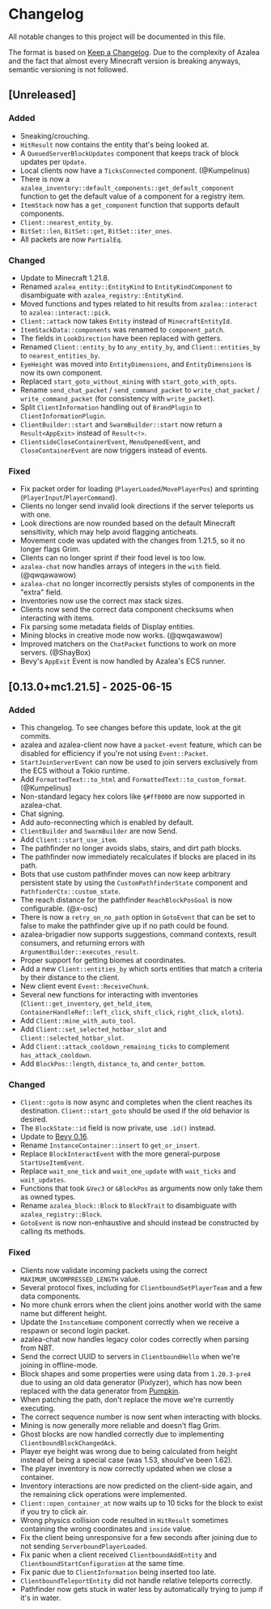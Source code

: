 # Changelog

All notable changes to this project will be documented in this file.

The format is based on [Keep a Changelog](https://keepachangelog.com/en/1.1.0/).
Due to the complexity of Azalea and the fact that almost every Minecraft version
is breaking anyways, semantic versioning is not followed.

## [Unreleased]

### Added

-   Sneaking/crouching.
-   `HitResult` now contains the entity that's being looked at.
-   A `QueuedServerBlockUpdates` component that keeps track of block updates per `Update`.
-   Local clients now have a `TicksConnected` component. (@Kumpelinus)
-   There is now a `azalea_inventory::default_components::get_default_component` function to get the default value of a component for a registry item.
-   `ItemStack` now has a `get_component` function that supports default components.
-   `Client::nearest_entity_by`.
-   `BitSet::len`, `BitSet::get`, `BitSet::iter_ones`.
-   All packets are now `PartialEq`.

### Changed

-   Update to Minecraft 1.21.8.
-   Renamed `azalea_entity::EntityKind` to `EntityKindComponent` to disambiguate with `azalea_registry::EntityKind`.
-   Moved functions and types related to hit results from `azalea::interact` to `azalea::interact::pick`.
-   `Client::attack` now takes `Entity` instead of `MinecraftEntityId`.
-   `ItemStackData::components` was renamed to `component_patch`.
-   The fields in `LookDirection` have been replaced with getters.
-   Renamed `Client::entity_by` to `any_entity_by`, and `Client::entities_by` to `nearest_entities_by`.
-   `EyeHeight` was moved into `EntityDimensions`, and `EntityDimensions` is now its own component.
-   Replaced `start_goto_without_mining` with `start_goto_with_opts`.
-   Rename `send_chat_packet` / `send_command_packet` to `write_chat_packet` / `write_command_packet` (for consistency with `write_packet`).
-   Split `ClientInformation` handling out of `BrandPlugin` to `ClientInformationPlugin`.
-   `ClientBuilder::start` and `SwarmBuilder::start` now return a `Result<AppExit>` instead of `Result<!>`.
-   `ClientsideCloseContainerEvent`, `MenuOpenedEvent`, and `CloseContainerEvent` are now triggers instead of events.

### Fixed

-   Fix packet order for loading (`PlayerLoaded`/`MovePlayerPos`) and sprinting (`PlayerInput`/`PlayerCommand`).
-   Clients no longer send invalid look directions if the server teleports us with one.
-   Look directions are now rounded based on the default Minecraft sensitivity, which may help avoid flagging anticheats.
-   Movement code was updated with the changes from 1.21.5, so it no longer flags Grim.
-   Clients can no longer sprint if their food level is too low.
-   `azalea-chat` now handles arrays of integers in the `with` field. (@qwqawawow)
-   `azalea-chat` no longer incorrectly persists styles of components in the "extra" field.
-   Inventories now use the correct max stack sizes.
-   Clients now send the correct data component checksums when interacting with items.
-   Fix parsing some metadata fields of Display entities.
-   Mining blocks in creative mode now works. (@qwqawawow)
-   Improved matchers on the `ChatPacket` functions to work on more servers. (@ShayBox)
-   Bevy's `AppExit` Event is now handled by Azalea's ECS runner.

## [0.13.0+mc1.21.5] - 2025-06-15

### Added

-   This changelog. To see changes before this update, look at the git commits.
-   azalea and azalea-client now have a `packet-event` feature, which can be disabled for efficiency if you're not using `Event::Packet`.
-   `StartJoinServerEvent` can now be used to join servers exclusively from the ECS without a Tokio runtime.
-   Add `FormattedText::to_html` and `FormattedText::to_custom_format`. (@Kumpelinus)
-   Non-standard legacy hex colors like `§#ff0000` are now supported in azalea-chat.
-   Chat signing.
-   Add auto-reconnecting which is enabled by default.
-   `ClientBuilder` and `SwarmBuilder` are now Send.
-   Add `Client::start_use_item`.
-   The pathfinder no longer avoids slabs, stairs, and dirt path blocks.
-   The pathfinder now immediately recalculates if blocks are placed in its path.
-   Bots that use custom pathfinder moves can now keep arbitrary persistent state by using the `CustomPathfinderState` component and `PathfinderCtx::custom_state`.
-   The reach distance for the pathfinder `ReachBlockPosGoal` is now configurable. (@x-osc)
-   There is now a `retry_on_no_path` option in `GotoEvent` that can be set to false to make the pathfinder give up if no path could be found.
-   azalea-brigadier now supports suggestions, command contexts, result consumers, and returning errors with `ArgumentBuilder::executes_result`.
-   Proper support for getting biomes at coordinates.
-   Add a new `Client::entities_by` which sorts entities that match a criteria by their distance to the client.
-   New client event `Event::ReceiveChunk`.
-   Several new functions for interacting with inventories (`Client::get_inventory`, `get_held_item`, `ContainerHandleRef::left_click`, `shift_click`, `right_click`, `slots`).
-   Add `Client::mine_with_auto_tool`.
-   Add `Client::set_selected_hotbar_slot` and `Client::selected_hotbar_slot`.
-   Add `Client::attack_cooldown_remaining_ticks` to complement `has_attack_cooldown`.
-   Add `BlockPos::length`, `distance_to`, and `center_bottom`.

### Changed

-   `Client::goto` is now async and completes when the client reaches its destination. `Client::start_goto` should be used if the old behavior is desired.
-   The `BlockState::id` field is now private, use `.id()` instead.
-   Update to [Bevy 0.16](https://bevyengine.org/news/bevy-0-16/).
-   Rename `InstanceContainer::insert` to `get_or_insert`.
-   Replace `BlockInteractEvent` with the more general-purpose `StartUseItemEvent`.
-   Replace `wait_one_tick` and `wait_one_update` with `wait_ticks` and `wait_updates`.
-   Functions that took `&Vec3` or `&BlockPos` as arguments now only take them as owned types.
-   Rename `azalea_block::Block` to `BlockTrait` to disambiguate with `azalea_registry::Block`.
-   `GotoEvent` is now non-enhaustive and should instead be constructed by calling its methods.

### Fixed

-   Clients now validate incoming packets using the correct `MAXIMUM_UNCOMPRESSED_LENGTH` value.
-   Several protocol fixes, including for `ClientboundSetPlayerTeam` and a few data components.
-   No more chunk errors when the client joins another world with the same name but different height.
-   Update the `InstanceName` component correctly when we receive a respawn or second login packet.
-   azalea-chat now handles legacy color codes correctly when parsing from NBT.
-   Send the correct UUID to servers in `ClientboundHello` when we're joining in offline-mode.
-   Block shapes and some properties were using data from `1.20.3-pre4` due to using an old data generator (Pixlyzer), which has now been replaced with the data generator from [Pumpkin](https://github.com/Pumpkin-MC/Extractor).
-   When patching the path, don't replace the move we're currently executing.
-   The correct sequence number is now sent when interacting with blocks.
-   Mining is now generally more reliable and doesn't flag Grim.
-   Ghost blocks are now handled correctly due to implementing `ClientboundBlockChangedAck`.
-   Player eye height was wrong due to being calculated from height instead of being a special case (was 1.53, should've been 1.62).
-   The player inventory is now correctly updated when we close a container.
-   Inventory interactions are now predicted on the client-side again, and the remaining click operations were implemented.
-   `Client::open_container_at` now waits up to 10 ticks for the block to exist if you try to click air.
-   Wrong physics collision code resulted in `HitResult` sometimes containing the wrong coordinates and `inside` value.
-   Fix the client being unresponsive for a few seconds after joining due to not sending `ServerboundPlayerLoaded`.
-   Fix panic when a client received `ClientboundAddEntity` and `ClientboundStartConfiguration` at the same time.
-   Fix panic due to `ClientInformation` being inserted too late.
-   `ClientboundTeleportEntity` did not handle relative teleports correctly.
-   Pathfinder now gets stuck in water less by automatically trying to jump if it's in water.
